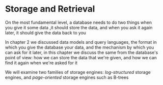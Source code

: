 # Storage and Retrieval
On the most fundamental level, a database needs to do two things when you give it some data ,it should store the data, and when you ask it again later, it should give the data back to you

In chapter 2 we discussed data models and query languages, the format in which you give the database your data, and the mechanism by which you can ask for it later, in this chapter we discuss the same from the database's point of view: how we can store the data that we're given, and how we can find it again when we're asked for it

We will examine two families of storage engines: *log-structured* storage engines, and *page-oriented* storage engines such as B-trees